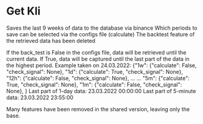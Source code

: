 # Get Kli
Saves the last 9 weeks of data to the database via binance
Which periods to save can be selected via the configs file (calculate)
The backtest feature of the retrieved data has been deleted

If the back_test is False in the configs file, data will be retrieved until the current data. If True, data will be captured until the last part of the data in the highest period.
Example taken on 24.03.2022:
            {"1w": {"calculate": False, "check_signal": None},
            "1d": {"calculate": True, "check_signal": None},
            "12h": {"calculate": False, "check_signal": None},
            ...
            ...
            "5m": {"calculate": True, "check_signal": None},
            "1m": {"calculate": False, "check_signal": None},
                   }
Last part of 1-day data: 23.03.2022 00:00:00
Last part of 5-minute data: 23.03.2022 23:55:00


Many features have been removed in the shared version, leaving only the base.
